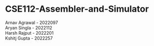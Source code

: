 # CSE112-Assembler-and-Simulator

Arnav Agrawal - 2022097  
Aryan Singla - 2022112  
Harsh Rajput - 2022201  
Kshitj Gupta - 2022257  
